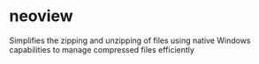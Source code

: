 # neoview
Simplifies the zipping and unzipping of files using native Windows capabilities to manage compressed files efficiently
